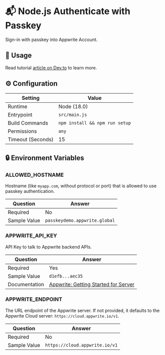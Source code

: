 # 📬 Node.js Authenticate with Passkey

Sign-in with passkey into Appwrite Account.

## 🧰 Usage

Read tutorial [article on Dev.to]() to learn more.

## ⚙️ Configuration

| Setting           | Value           |
| ----------------- | --------------- |
| Runtime           | Node (18.0)     |
| Entrypoint        | `src/main.js`   |
| Build Commands    | `npm install && npm run setup` |
| Permissions       | `any`           |
| Timeout (Seconds) | 15              |

## 🔒 Environment Variables

### ALLOWED_HOSTNAME

Hostname (like `myapp.com`, without protocol or port) that is allowed to use passkey authentication.

| Question     | Answer                         |
| ------------ | ------------------------------ |
| Required     | No                             |
| Sample Value | `passkeydemo.appwrite.global` |

### APPWRITE_API_KEY

API Key to talk to Appwrite backend APIs.

| Question      | Answer                                                                                             |
| ------------- | -------------------------------------------------------------------------------------------------- |
| Required      | Yes                                                                                                |
| Sample Value  | `d1efb...aec35`                                                                                    |
| Documentation | [Appwrite: Getting Started for Server](https://appwrite.io/docs/advanced/platform/api-keys) |

### APPWRITE_ENDPOINT

The URL endpoint of the Appwrite server. If not provided, it defaults to the Appwrite Cloud server: `https://cloud.appwrite.io/v1`.

| Question     | Answer                         |
| ------------ | ------------------------------ |
| Required     | No                             |
| Sample Value | `https://cloud.appwrite.io/v1` |
